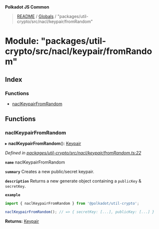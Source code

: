 **Polkadot JS Common**

> [README](../README.md) / [Globals](../globals.md) / "packages/util-crypto/src/nacl/keypair/fromRandom"

# Module: "packages/util-crypto/src/nacl/keypair/fromRandom"

## Index

### Functions

* [naclKeypairFromRandom](_packages_util_crypto_src_nacl_keypair_fromrandom_.md#naclkeypairfromrandom)

## Functions

### naclKeypairFromRandom

▸ **naclKeypairFromRandom**(): [Keypair](../interfaces/_packages_util_crypto_src_types_.keypair.md)

*Defined in [packages/util-crypto/src/nacl/keypair/fromRandom.ts:22](https://github.com/polkadot-js/common/blob/13ae8665/packages/util-crypto/src/nacl/keypair/fromRandom.ts#L22)*

**`name`** naclKeypairFromRandom

**`summary`** Creates a new public/secret keypair.

**`description`** 
Returns a new generate object containing a `publicKey` & `secretKey`.

**`example`** 
<BR>

```javascript
import { naclKeypairFromRandom } from '@polkadot/util-crypto';

naclKeypairFromRandom(); // => { secretKey: [...], publicKey: [...] }
```

**Returns:** [Keypair](../interfaces/_packages_util_crypto_src_types_.keypair.md)
